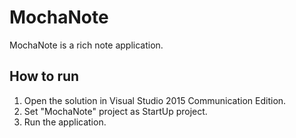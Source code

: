 MochaNote
=========

MochaNote is a rich note application.

## How to run

1. Open the solution in Visual Studio 2015 Communication Edition.
2. Set "MochaNote" project as StartUp project.
3. Run the application.
